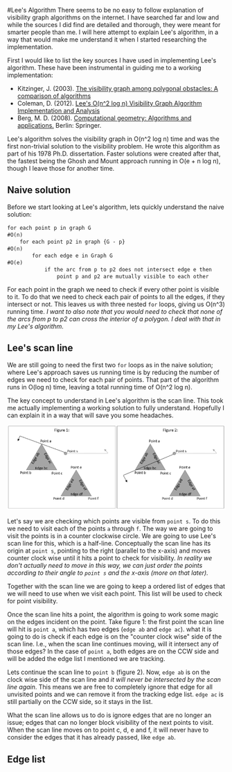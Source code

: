 #Lee's Algorithm
There seems to be no easy to follow explanation of visibility graph algorithms
on the internet. I have searched far and low and while the sources I did find
are detailed and thorough, they were meant for smarter people than me. I will
here attempt to explain Lee's algorithm, in a way that would make me understand
it when I started researching the implementation.

First I would like to list the key sources I have used in implementing Lee's
algorithm. These have been instrumental in guiding me to a working
implementation:

* Kitzinger, J. (2003). [The visibility graph among polygonal obstacles:
A comparison of algorithms](http://www.cs.unm.edu/~moore/tr/03-05/Kitzingerthesis.pdf)
* Coleman, D. (2012). [Lee's O(n^2 log n) Visibility Graph Algorithm
Implementation and Analysis](http://dav.ee/papers/Visibility_Graph_Algorithm.pdf)
* Berg, M. D. (2008). [Computational geometry: Algorithms and applications.](http://www.amazon.com/Computational-Geometry-Applications-Mark-Berg/dp/3540779736/)
Berlin: Springer.

Lee's algorithm solves the visibility graph in O(n^2 log n) time and was the
first non-trivial solution to the visibility problem. He wrote this algorithm
as part of his 1978 Ph.D. dissertation. Faster solutions were created after
that, the fastest being the Ghosh and Mount approach running in O(e + n log n),
though I leave those for another time.

## Naive solution
Before we start looking at Lee's algorithm, lets quickly understand the naive
solution:

    for each point p in graph G                                             #O(n)
        for each point p2 in graph {G - p}                                  #O(n)
            for each edge e in Graph G                                      #O(e)
                if the arc from p to p2 does not intersect edge e then
                    point p and p2 are mutually visible to each other

For each point in the graph we need to check if every other point is visible
to it. To do that we need to check each pair of points to all the edges, if they
intersect or not. This leaves us with three nested `for` loops, giving us
O(n^3) running time. _I want to also note that you would need to check that none
of the arcs from p to p2 can cross the interior of a polygon. I deal with that
in my Lee's algorithm._

## Lee's scan line
We are still going to need the first two `for` loops as in the naive solution;
where Lee's approach saves us running time is by reducing the number of
edges we need to check for each pair of points. That part of the algorithm runs
in O(log n) time, leaving a total running time of O(n^2 log n).

The key concept to understand in Lee's algorithm is the scan line. This took me
actually implementing a working solution to fully understand. Hopefully I can
explain it in a way that will save you some headaches.

![Figure 1](images/lee_figure1.PNG)

Let's say we are checking which points are visible from `point s`. To do this
we need to visit each of the points `a` through `f`. The way we are going to visit
the points is in a counter clockwise circle. We are going to use Lee's scan line
for this, which is a half-line. Conceptually the scan line has its origin at
`point s`, pointing to the right (parallel to the x-axis) and moves counter clock
wise until it hits a point to check for visibility. _In reality we don't
actually need to move in this way, we can just order the points according to
their angle to `point s` and the x-axis (more on that later)._  

Together with the scan line we are going to keep a ordered list of edges that
we will need to use when we visit each point. This list will be used to check
for point visibility.

Once the scan line hits a point, the algorithm is going to work some magic on
the edges incident on the point. Take figure 1: the first point the scan line
will hit is `point a`, which has two edges (`edge ab` and `edge ac`). what
it is going to do is check if each edge is on the "counter clock wise" side of
the scan line. I.e., when the scan line continues moving, will it intersect any
of those edges? In the case of `point a`, both edges are on the CCW side and will
be added the edge list I mentioned we are tracking.

Lets continue the scan line to `point b` (figure 2). Now, `edge ab` is
on the clock wise side of the scan line and *it will never be intersected by the
scan line again*. This means we are free to completely ignore that edge for all
unvisited points and we can remove it from the tracking edge list. `edge ac` is
still partially on the CCW side, so it stays in the list.

What the scan line allows us to do is ignore edges that are no longer an issue;
edges that can no longer block visibility of the next points to visit.
When the scan line moves on to point c, d, e and f, it will never have to
consider the edges that it has already passed, like `edge ab`.

## Edge list
